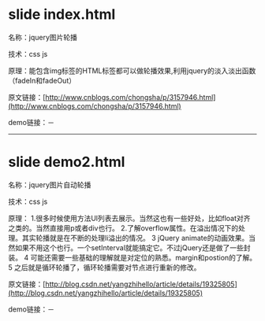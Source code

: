 # slide index.html
名称：jquery图片轮播

技术：css js

原理：能包含img标签的HTML标签都可以做轮播效果,利用jquery的淡入淡出函数（fadeIn和fadeOut）

原文链接：[http://www.cnblogs.com/chongsha/p/3157946.html](http://www.cnblogs.com/chongsha/p/3157946.html)

demo链接：－

******************

# slide demo2.html
名称：jquery图片自动轮播

技术：css js

原理：
1.很多时候使用方法Ul列表去展示。当然这也有一些好处，比如float对齐之类的。当然直接用p或者div也行。
2.了解overflow属性。在溢出情况下的处理。其实轮播就是在不断的处理li溢出的情况。
3 jQuery animate的动画效果。当然如果不用这个也行。一个setInterval就能搞定它。不过jQuery还是做了一些封装。
4 可能还需要一些基础的理解就是对定位的熟悉。margin和postion的了解。
5 之后就是循环轮播了，循环轮播需要对节点进行重新的修改。

原文链接：[http://blog.csdn.net/yangzhihello/article/details/19325805](http://blog.csdn.net/yangzhihello/article/details/19325805)

demo链接：－